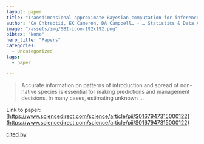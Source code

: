 ```yaml
---
layout: paper
title: "Transdimensional approximate Bayesian computation for inference on invasive species models with latent variables of unknown dimension"
author: "OA Chkrebtii, EK Cameron, DA Campbell… - … Statistics & Data Analysis, 2015 - Elsevier"
image: "/assets/img/SBI-icon-192x192.png"
bibtex: "None"
hero_title: "Papers"
categories:
  - Uncategorized
tags:
  - paper

---
```

>Accurate information on patterns of introduction and spread of non-native species is essential for making predictions and management decisions. In many cases, estimating unknown …

Link to paper: [https://www.sciencedirect.com/science/article/pii/S0167947315000122](https://www.sciencedirect.com/science/article/pii/S0167947315000122)

[cited by](https://scholar.google.com/scholar?cites=10298127168666815470&as_sdt=2005&sciodt=0,5&hl=en&num=20)
